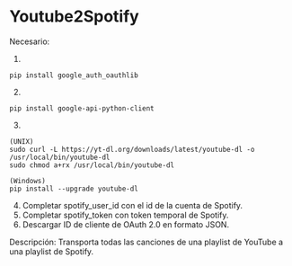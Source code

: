 # Youtube2Spotify

Necesario:

  1. 
    pip install google_auth_oauthlib
  2. 
    pip install google-api-python-client
  3. 
    (UNIX)
    sudo curl -L https://yt-dl.org/downloads/latest/youtube-dl -o /usr/local/bin/youtube-dl
    sudo chmod a+rx /usr/local/bin/youtube-dl
    
    (Windows)
    pip install --upgrade youtube-dl
  4. Completar spotify_user_id con el id de la cuenta de Spotify.
  5. Completar spotify_token con token temporal de Spotify.
  6. Descargar ID de cliente de OAuth 2.0 en formato JSON.

Descripción:
  Transporta todas las canciones de una playlist de YouTube a una playlist de Spotify.
